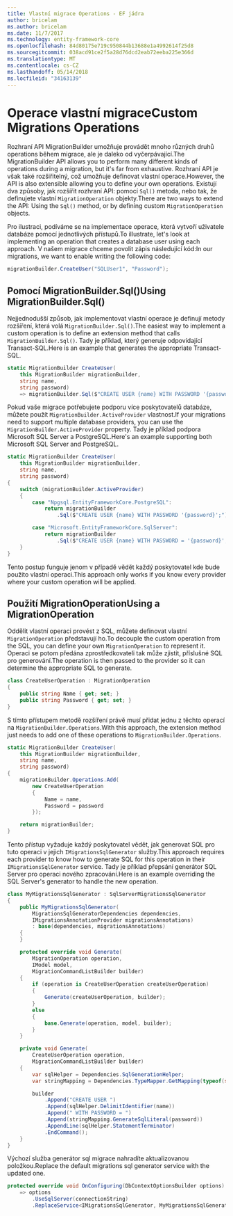 ```yaml
---
title: Vlastní migrace Operations - EF jádra
author: bricelam
ms.author: bricelam
ms.date: 11/7/2017
ms.technology: entity-framework-core
ms.openlocfilehash: 84d80175e719c950844b13688e1a4992614f25d8
ms.sourcegitcommit: 038acd91ce2f5a28d76dcd2eab72eeba225e366d
ms.translationtype: MT
ms.contentlocale: cs-CZ
ms.lasthandoff: 05/14/2018
ms.locfileid: "34163139"
---
```

<a name="custom-migrations-operations"></a><span data-ttu-id="58e84-102">Operace vlastní migrace</span><span class="sxs-lookup"><span data-stu-id="58e84-102">Custom Migrations Operations</span></span>
============================
<span data-ttu-id="58e84-103">Rozhraní API MigrationBuilder umožňuje provádět mnoho různých druhů operations během migrace, ale je daleko od vyčerpávající.</span><span class="sxs-lookup"><span data-stu-id="58e84-103">The MigrationBuilder API allows you to perform many different kinds of operations during a migration, but it's far from exhaustive.</span></span> <span data-ttu-id="58e84-104">Rozhraní API je však také rozšiřitelný, což umožňuje definovat vlastní operace.</span><span class="sxs-lookup"><span data-stu-id="58e84-104">However, the API is also extensible allowing you to define your own operations.</span></span> <span data-ttu-id="58e84-105">Existují dva způsoby, jak rozšířit rozhraní API: pomocí `Sql()` metoda, nebo tak, že definujete vlastní `MigrationOperation` objekty.</span><span class="sxs-lookup"><span data-stu-id="58e84-105">There are two ways to extend the API: Using the `Sql()` method, or by defining custom `MigrationOperation` objects.</span></span>

<span data-ttu-id="58e84-106">Pro ilustraci, podíváme se na implementace operace, která vytvoří uživatele databáze pomocí jednotlivých přístupů.</span><span class="sxs-lookup"><span data-stu-id="58e84-106">To illustrate, let's look at implementing an operation that creates a database user using each approach.</span></span> <span data-ttu-id="58e84-107">V našem migrace chceme povolit zápis následující kód:</span><span class="sxs-lookup"><span data-stu-id="58e84-107">In our migrations, we want to enable writing the following code:</span></span>

``` csharp
migrationBuilder.CreateUser("SQLUser1", "Password");
```

<a name="using-migrationbuildersql"></a><span data-ttu-id="58e84-108">Pomocí MigrationBuilder.Sql()</span><span class="sxs-lookup"><span data-stu-id="58e84-108">Using MigrationBuilder.Sql()</span></span>
----------------------------
<span data-ttu-id="58e84-109">Nejjednodušší způsob, jak implementovat vlastní operace je definují metody rozšíření, která volá `MigrationBuilder.Sql()`.</span><span class="sxs-lookup"><span data-stu-id="58e84-109">The easiest way to implement a custom operation is to define an extension method that calls `MigrationBuilder.Sql()`.</span></span>
<span data-ttu-id="58e84-110">Tady je příklad, který generuje odpovídající Transact-SQL.</span><span class="sxs-lookup"><span data-stu-id="58e84-110">Here is an example that generates the appropriate Transact-SQL.</span></span>

``` csharp
static MigrationBuilder CreateUser(
    this MigrationBuilder migrationBuilder,
    string name,
    string password)
    => migrationBuilder.Sql($"CREATE USER {name} WITH PASSWORD '{password}';");
```

<span data-ttu-id="58e84-111">Pokud vaše migrace potřebujete podporu více poskytovatelů databáze, můžete použít `MigrationBuilder.ActiveProvider` vlastnost.</span><span class="sxs-lookup"><span data-stu-id="58e84-111">If your migrations need to support multiple database providers, you can use the `MigrationBuilder.ActiveProvider` property.</span></span> <span data-ttu-id="58e84-112">Tady je příklad podpora Microsoft SQL Server a PostgreSQL.</span><span class="sxs-lookup"><span data-stu-id="58e84-112">Here's an example supporting both Microsoft SQL Server and PostgreSQL.</span></span>

``` csharp
static MigrationBuilder CreateUser(
    this MigrationBuilder migrationBuilder,
    string name,
    string password)
{
    switch (migrationBuilder.ActiveProvider)
    {
        case "Npgsql.EntityFrameworkCore.PostgreSQL":
            return migrationBuilder
                .Sql($"CREATE USER {name} WITH PASSWORD '{password}';");

        case "Microsoft.EntityFrameworkCore.SqlServer":
            return migrationBuilder
                .Sql($"CREATE USER {name} WITH PASSWORD = '{password}';");
    }
}
```

<span data-ttu-id="58e84-113">Tento postup funguje jenom v případě vědět každý poskytovatel kde bude použito vlastní operaci.</span><span class="sxs-lookup"><span data-stu-id="58e84-113">This approach only works if you know every provider where your custom operation will be applied.</span></span>

<a name="using-a-migrationoperation"></a><span data-ttu-id="58e84-114">Použití MigrationOperation</span><span class="sxs-lookup"><span data-stu-id="58e84-114">Using a MigrationOperation</span></span>
---------------------------
<span data-ttu-id="58e84-115">Oddělit vlastní operaci provést z SQL, můžete definovat vlastní `MigrationOperation` představují ho.</span><span class="sxs-lookup"><span data-stu-id="58e84-115">To decouple the custom operation from the SQL, you can define your own `MigrationOperation` to represent it.</span></span> <span data-ttu-id="58e84-116">Operaci se potom předána zprostředkovateli tak může zjistit, příslušné SQL pro generování.</span><span class="sxs-lookup"><span data-stu-id="58e84-116">The operation is then passed to the provider so it can determine the appropriate SQL to generate.</span></span>

``` csharp
class CreateUserOperation : MigrationOperation
{
    public string Name { get; set; }
    public string Password { get; set; }
}
```

<span data-ttu-id="58e84-117">S tímto přístupem metodě rozšíření právě musí přidat jednu z těchto operací na `MigrationBuilder.Operations`.</span><span class="sxs-lookup"><span data-stu-id="58e84-117">With this approach, the extension method just needs to add one of these operations to `MigrationBuilder.Operations`.</span></span>

``` csharp
static MigrationBuilder CreateUser(
    this MigrationBuilder migrationBuilder,
    string name,
    string password)
{
    migrationBuilder.Operations.Add(
        new CreateUserOperation
        {
            Name = name,
            Password = password
        });

    return migrationBuilder;
}
```

<span data-ttu-id="58e84-118">Tento přístup vyžaduje každý poskytovatel vědět, jak generovat SQL pro tuto operaci v jejich `IMigrationsSqlGenerator` služby.</span><span class="sxs-lookup"><span data-stu-id="58e84-118">This approach requires each provider to know how to generate SQL for this operation in their `IMigrationsSqlGenerator` service.</span></span> <span data-ttu-id="58e84-119">Tady je příklad přepsání generátor SQL Server pro operaci nového zpracování.</span><span class="sxs-lookup"><span data-stu-id="58e84-119">Here is an example overriding the SQL Server's generator to handle the new operation.</span></span>

``` csharp
class MyMigrationsSqlGenerator : SqlServerMigrationsSqlGenerator
{
    public MyMigrationsSqlGenerator(
        MigrationsSqlGeneratorDependencies dependencies,
        IMigrationsAnnotationProvider migrationsAnnotations)
        : base(dependencies, migrationsAnnotations)
    {
    }

    protected override void Generate(
        MigrationOperation operation,
        IModel model,
        MigrationCommandListBuilder builder)
    {
        if (operation is CreateUserOperation createUserOperation)
        {
            Generate(createUserOperation, builder);
        }
        else
        {
            base.Generate(operation, model, builder);
        }
    }

    private void Generate(
        CreateUserOperation operation,
        MigrationCommandListBuilder builder)
    {
        var sqlHelper = Dependencies.SqlGenerationHelper;
        var stringMapping = Dependencies.TypeMapper.GetMapping(typeof(string));

        builder
            .Append("CREATE USER ")
            .Append(sqlHelper.DelimitIdentifier(name))
            .Append(" WITH PASSWORD = ")
            .Append(stringMapping.GenerateSqlLiteral(password))
            .AppendLine(sqlHelper.StatementTerminator)
            .EndCommand();
    }
}
```

<span data-ttu-id="58e84-120">Výchozí služba generátor sql migrace nahradíte aktualizovanou položkou.</span><span class="sxs-lookup"><span data-stu-id="58e84-120">Replace the default migrations sql generator service with the updated one.</span></span>

``` csharp
protected override void OnConfiguring(DbContextOptionsBuilder options)
    => options
        .UseSqlServer(connectionString)
        .ReplaceService<IMigrationsSqlGenerator, MyMigrationsSqlGenerator>();
```
